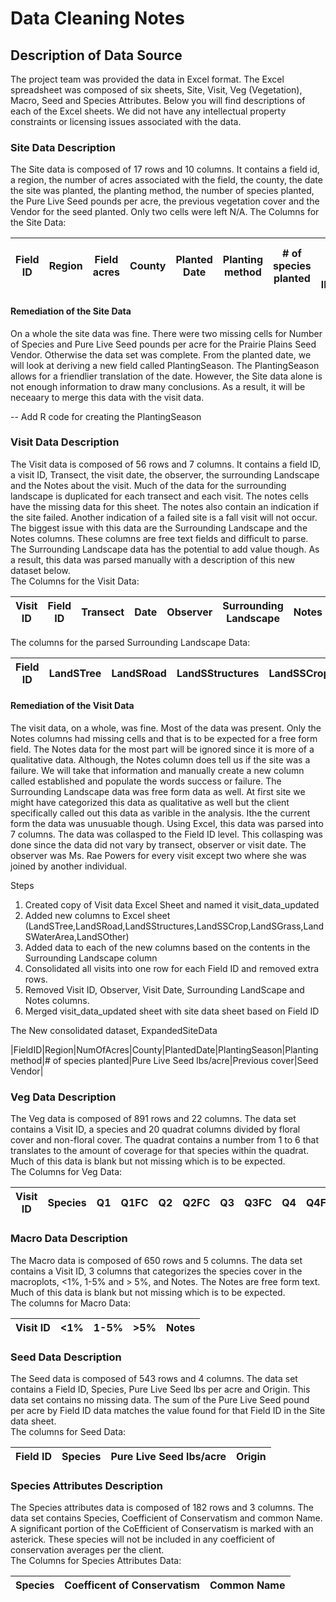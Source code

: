 # Data Cleaning Notes

## Description of Data Source

The project team was provided the data in Excel format. The Excel spreadsheet was composed of six sheets, Site, Visit, Veg (Vegetation), Macro, Seed and Species Attributes. Below you will find descriptions of each of the Excel sheets. We did not have any intellectual property constraints or licensing issues associated with the data.

### Site Data Description

The Site data is composed of 17 rows and 10 columns. It contains a field id, a region, the number of acres associated with the field, the county, the date the site was planted, the planting method, the number of species planted, the Pure Live Seed pounds per acre, the previous vegetation cover and the Vendor for the seed planted. Only two cells were left N/A. 
The Columns for the Site Data:  

|Field ID|Region|Field acres|County|Planted Date|Planting method|# of species planted|Pure Live Seed lbs/acre|Previous cover|Seed Vendor|  
|--------|------|-----------|------|------------|---------------|--------------------|-----------------------|--------------|-------| 

#### Remediation of the Site Data

On a whole the site data was fine. There were two missing cells for Number of Species and Pure Live Seed pounds per acre for the Prairie Plains Seed Vendor. Otherwise the data set was complete. From the planted date, we will look at deriving a new field called PlantingSeason. The PlantingSeason allows for a friendlier translation of the date. However, the Site data alone is not enough information to draw many conclusions. As a result, it will be neceaary to merge this data with the visit data. 

-- Add R code for creating the PlantingSeason

### Visit Data Description  

The Visit data is composed of 56 rows and 7 columns. It contains a field ID, a visit ID, Transect, the visit date, the observer, the surrounding Landscape and the Notes about the visit. Much of the data for the surrounding landscape is duplicated for each transect and each visit. The notes cells have the missing data for this sheet. The notes also contain an indication if the site failed. Another indication of a failed site is a fall visit will not occur. The biggest issue with this data are the Surrounding Landscape and the Notes columns. These columns are free text fields and difficult to parse. The Surrounding Landscape data has the potential to add value though. As a result, this data was parsed manually with a description of this new dataset below.  
The Columns for the Visit Data:  

|Visit ID|Field ID|Transect|Date|Observer|Surrounding Landscape|Notes|  
|--------|--------|--------|----|--------|---------------------|-----| 

The columns for the parsed Surrounding Landscape Data:

|Field ID|LandSTree|LandSRoad|LandSStructures|LandSSCrop|LandSGrass|LandSWaterArea|LandSOther|  
|--------|---------|---------|---------------|----------|----------|--------------|----------|  

#### Remediation of the Visit Data

The visit data, on a whole, was fine. Most of the data was present. Only the Notes columns had missing cells and that is to be expected for a free form field. The Notes data for the most part will be ignored since it is more of a qualitative data. Although, the Notes column does tell us if the site was a failure. We will take that information and manually create a new column called established and populate the words success or failure. The Surrounding Landscape data was free form data as well. At first site we might have categorized this data as qualitative as well but the client specifically called out this data as varible in the analysis. Ithe the current form the data was unusuable though. Using Excel, this data was parsed into 7 columns. The data was collasped to the Field ID level. This collasping was done since the data did not vary by transect, observer or visit date. The observer was Ms. Rae Powers for every visit except two where she was joined by another individual.

Steps
1. Created copy of Visit data Excel Sheet and named it visit_data_updated
2. Added new columns to Excel sheet (LandSTree,LandSRoad,LandSStructures,LandSSCrop,LandSGrass,LandSWaterArea,LandSOther)  
3. Added data to each of the new columns based on the contents in the Surrounding Landscape column
4. Consolidated all visits into one row for each Field ID and removed extra rows.
5. Removed Visit ID, Observer, Visit Date, Surrounding LandScape and Notes columns.
6. Merged visit_data_updated sheet with site data sheet based on Field ID  

The New consolidated dataset, ExpandedSiteData

|FieldID|Region|NumOfAcres|County|PlantedDate|PlantingSeason|Planting method|# of species planted|Pure Live Seed lbs/acre|Previous cover|Seed Vendor| 


### Veg Data Description

The Veg data is composed of 891 rows and 22 columns. The data set contains a Visit ID, a species and 20 quadrat columns divided by floral cover and non-floral cover. The quadrat contains a number from 1 to 6 that translates to the amount of coverage for that species within the quadrat. Much of this data is blank but not missing which is to be expected.  
The Columns for Veg Data:  

|Visit ID|Species|Q1|Q1FC|Q2|Q2FC|Q3|Q3FC|Q4|Q4FC|Q5|Q5FC|Q6|Q6FC|Q7|Q7FC|Q8|Q8FC|Q9|Q9FC|Q10|Q10FC|  
|--------|-------|--|----|--|----|--|----|--|----|--|----|--|----|--|----|--|----|--|----|---|-----|  

### Macro Data Description  

The Macro data is composed of 650 rows and 5 columns. The data set contains a Visit ID, 3 columns that categorizes the species cover in the macroplots, <1%, 1-5% and > 5%, and Notes. The Notes are free form text. Much of this data is blank but not missing which is to be expected.  
The columns for Macro Data:  

|Visit ID|<1%|1-5%|>5%|Notes|   
|--------|---|----|---|-----|  

### Seed Data Description  

The Seed data is composed of 543 rows and 4 columns. The data set contains a Field ID, Species, Pure Live Seed lbs per acre and Origin. This data set contains no missing data. The sum of the Pure Live Seed pound per acre by Field ID data matches the value found for that Field ID in the Site data sheet.  
The columns for Seed Data:  

|Field ID|Species|Pure Live Seed lbs/acre|Origin|   
|--------|-------|-----------------------|------|  

### Species Attributes Description  

The Species attributes data is composed of 182 rows and 3 columns. The data set contains Species, Coefficient of Conservatism and common Name. A significant portion of the CoEfficient of Conservatism is marked with an asterick. These species will not be included in any coefficient of conservation averages per the client.  
The Columns for Species Attributes Data:  


|Species|Coefficent of Conservatism|Common Name|  
|-------|--------------------------|-----------|  
